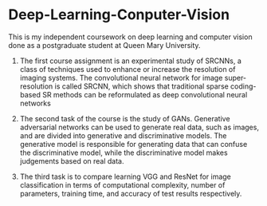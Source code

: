 # Deep-Learning-Conputer-Vision
This is my independent coursework on deep learning and computer vision done as a postgraduate student at Queen Mary University.

1. The first course assignment is an experimental study of SRCNNs, a class of techniques used to enhance or increase the resolution of imaging systems. The convolutional neural network for image super-resolution is called SRCNN, which shows that traditional sparse coding-based SR methods can be reformulated as deep convolutional neural networks

2. The second task of the course is the study of GANs. Generative adversarial networks can be used to generate real data, such as images, and are divided into generative and discriminative models. The generative model is responsible for generating data that can confuse the discriminative model, while the discriminative model makes judgements based on real data.

3. The third task is to compare learning VGG and ResNet for image classification in terms of computational complexity, number of parameters, training time, and accuracy of test results respectively.
